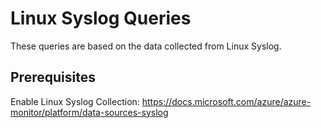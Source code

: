# Linux Syslog Queries

These queries are based on the data collected from Linux Syslog.

## Prerequisites

Enable Linux Syslog Collection: <https://docs.microsoft.com/azure/azure-monitor/platform/data-sources-syslog>
